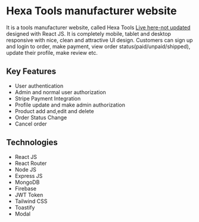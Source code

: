 # Hexa Tools manufacturer website

It is a tools manufacturer website, called Hexa Tools [Live here-not updated](https://hexa-tools.web.app) designed with React JS. It is completely mobile, tablet and desktop responsive with nice, clean and attractive UI design. Customers can sign up and login to order, make payment, view order status(paid/unpaid/shipped), update their profile, make review etc.

## Key Features

- User authentication
- Admin and normal user authorization
- Stripe Payment Integration
- Profile update and make admin authorization
- Product add and,edit and delete
- Order Status Change
- Cancel order

## Technologies

- React JS
- React Router
- Node JS
- Express JS
- MongoDB
- Firebase
- JWT Token
- Tailwind CSS
- Toastify
- Modal
